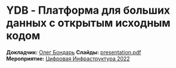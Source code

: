 # YDB - Платформа для больших данных с открытым исходным кодом

**Докладчик:** [Олег Бондарь](https://www.linkedin.com/in/olegbondar2000/)
**Слайды:** [presentation.pdf](presentation.pdf)\
**Мероприятие:** [Цифровая Инфраструктура 2022](https://www.osp.ru/lp/infrastructure2022)
